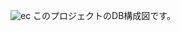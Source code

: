 ![ec](https://user-images.githubusercontent.com/60676999/82155172-ebbcbb00-98ad-11ea-98a5-0beb972aecd7.png)
このプロジェクトのDB構成図です。
